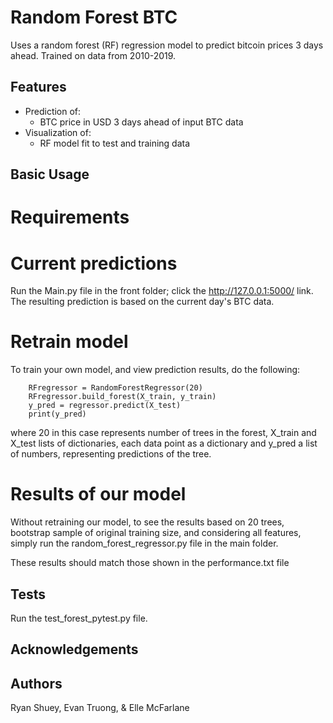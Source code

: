 # Random Forest BTC
Uses a random forest (RF) regression model to predict bitcoin prices 3 days ahead.
Trained on data from 2010-2019.
## Features
* Prediction of:
  * BTC price in USD 3 days ahead of input BTC data
* Visualization of:
  * RF model fit to test and training data

## Basic Usage
# Requirements

# Current predictions
Run the Main.py file in the front folder; click the http://127.0.0.1:5000/ link.
The resulting prediction is based on the current day's BTC data. 

# Retrain model
To train your own model, and view prediction results, do the following:
```
    RFregressor = RandomForestRegressor(20)
    RFregressor.build_forest(X_train, y_train)
    y_pred = regressor.predict(X_test)
    print(y_pred)
```
where 20 in this case represents number of trees in the forest, X_train and X_test lists of dictionaries, each data point as a dictionary
and y_pred a list of numbers, representing predictions of the tree.

# Results of our model
Without retraining our model, to see the results based on 20 trees, bootstrap sample of original
training size, and considering all features, simply run the random_forest_regressor.py file in the main folder.

These results should match those shown in the performance.txt file
## Tests
Run the test_forest_pytest.py file.

## Acknowledgements

## Authors
Ryan Shuey, Evan Truong, & Elle McFarlane

